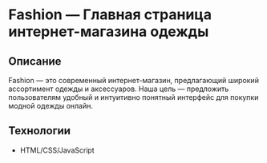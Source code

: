 # Fashion — Главная страница интернет-магазина одежды

## Описание
Fashion — это современный интернет-магазин, предлагающий широкий ассортимент одежды и аксессуаров. Наша цель — предложить пользователям удобный и интуитивно понятный интерфейс для покупки модной одежды онлайн.

## Технологии
- HTML/CSS/JavaScript
